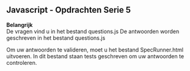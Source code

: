 ## Javascript - Opdrachten Serie 5

**Belangrijk**  
De vragen vind u in het bestand questions.js
De antwoorden worden geschreven in het bestand questions.js

Om uw antwoorden te valideren, moet u het bestand SpecRunner.html uitvoeren. In dit bestand staan tests geschreven om uw antwoorden te controleren.
